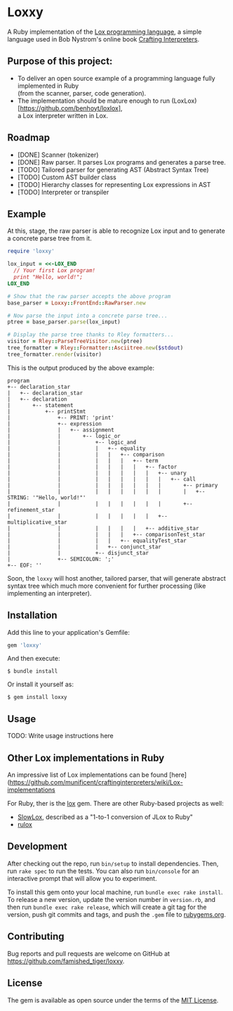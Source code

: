 # Loxxy

A Ruby implementation of the [Lox programming language](https://craftinginterpreters.com/the-lox-language.html),
a simple language used in Bob Nystrom's online book [Crafting Interpreters](https://craftinginterpreters.com/).

## Purpose of this project:
- To deliver an open source example of a programming language fully implemented in Ruby  
  (from the scanner, parser, code generation).
- The implementation should be mature enough to run (LoxLox)[https://github.com/benhoyt/loxlox],  
  a Lox interpreter written in Lox.

## Roadmap
- [DONE] Scanner (tokenizer)
- [DONE] Raw parser. It parses Lox programs and generates a parse tree.
- [TODO] Tailored parser for generating AST (Abstract Syntax Tree)
- [TODO] Custom AST builder class  
- [TODO] Hierarchy classes for representing Lox expressions in AST  
- [TODO] Interpreter or transpiler


## Example
At this, stage, the raw parser is able to recognize Lox input and to generate
a concrete parse tree from it.

```ruby
require 'loxxy'

lox_input = <<-LOX_END
  // Your first Lox program!
  print "Hello, world!";
LOX_END

# Show that the raw parser accepts the above program
base_parser = Loxxy::FrontEnd::RawParser.new

# Now parse the input into a concrete parse tree...
ptree = base_parser.parse(lox_input)

# Display the parse tree thanks to Rley formatters...
visitor = Rley::ParseTreeVisitor.new(ptree)
tree_formatter = Rley::Formatter::Asciitree.new($stdout)
tree_formatter.render(visitor)
```

This is the output produced by the above example:
```
program
+-- declaration_star
|   +-- declaration_star
|   +-- declaration
|       +-- statement
|           +-- printStmt
|               +-- PRINT: 'print'
|               +-- expression
|               |   +-- assignment
|               |       +-- logic_or
|               |           +-- logic_and
|               |           |   +-- equality
|               |           |   |   +-- comparison
|               |           |   |   |   +-- term
|               |           |   |   |   |   +-- factor
|               |           |   |   |   |   |   +-- unary
|               |           |   |   |   |   |   |   +-- call
|               |           |   |   |   |   |   |       +-- primary
|               |           |   |   |   |   |   |       |   +-- STRING: '"Hello, world!"'
|               |           |   |   |   |   |   |       +-- refinement_star
|               |           |   |   |   |   |   +-- multiplicative_star
|               |           |   |   |   |   +-- additive_star
|               |           |   |   |   +-- comparisonTest_star
|               |           |   |   +-- equalityTest_star
|               |           |   +-- conjunct_star
|               |           +-- disjunct_star
|               +-- SEMICOLON: ';'
+-- EOF: ''
```

Soon, the `loxxy` will host another, tailored parser, that will generate
abstract syntax tree which much more convenient for further processing 
(like implementing an interpreter).

## Installation

Add this line to your application's Gemfile:

```ruby
gem 'loxxy'
```

And then execute:

    $ bundle install

Or install it yourself as:

    $ gem install loxxy

## Usage

TODO: Write usage instructions here

## Other Lox implementations in Ruby
An impressive list of Lox implementations can be found [here](https://github.com/munificent/craftinginterpreters/wiki/Lox-implementations

For Ruby, ther is the [lox](https://github.com/rdodson41/ruby-lox) gem.
There are other Ruby-based projects as well:  
- [SlowLox](https://github.com/ArminKleinert/SlowLox), described as a "1-to-1 conversion of JLox to Ruby"
- [rulox](https://github.com/LevitatingBusinessMan/rulox)

## Development

After checking out the repo, run `bin/setup` to install dependencies. Then, run `rake spec` to run the tests. You can also run `bin/console` for an interactive prompt that will allow you to experiment.

To install this gem onto your local machine, run `bundle exec rake install`. To release a new version, update the version number in `version.rb`, and then run `bundle exec rake release`, which will create a git tag for the version, push git commits and tags, and push the `.gem` file to [rubygems.org](https://rubygems.org).

## Contributing

Bug reports and pull requests are welcome on GitHub at https://github.com/famished_tiger/loxxy.


## License

The gem is available as open source under the terms of the [MIT License](https://opensource.org/licenses/MIT).

